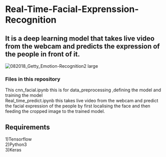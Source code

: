 # Real-Time-Facial-Exprenssion-Recognition

## It is a deep learning model that takes live video from the webcam and predicts the expression of the people in front of it. </br>

![082018_Getty_Emotion-Recognition2 large](https://user-images.githubusercontent.com/34737471/62004930-5c40f280-b149-11e9-9afd-24cc0d8ba738.jpg)
### Files in this repository</br>
This cnn_facial.ipynb this is for data_preprocessing ,defining the model and training the model</br>
Real_time_predict.ipynb this takes live video from the webcam and predict the facial expression of the people by first localising the face and then feeding the cropped image to the trained model.</br>

## Requirements </br>
1)Tensorflow</br>
2)Python3</br>
3)Keras</br>

